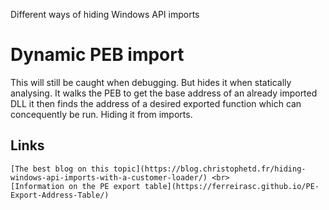 Different ways of hiding Windows API imports

# Dynamic PEB import # 
  This will still be caught when debugging. But hides it when statically analysing. It walks the PEB to get the base address of an already imported DLL it then finds the address of a desired exported function which can concequently be run. Hiding it from imports.
  ## Links ##
    [The best blog on this topic](https://blog.christophetd.fr/hiding-windows-api-imports-with-a-customer-loader/) <br>
    [Information on the PE export table](https://ferreirasc.github.io/PE-Export-Address-Table/)
    
